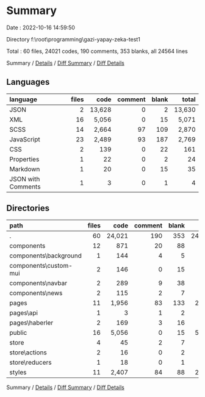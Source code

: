 # Summary

Date : 2022-10-16 14:59:50

Directory f:\\root\\programming\\gazi-yapay-zeka-test1

Total : 60 files,  24021 codes, 190 comments, 353 blanks, all 24564 lines

Summary / [Details](details.md) / [Diff Summary](diff.md) / [Diff Details](diff-details.md)

## Languages
| language | files | code | comment | blank | total |
| :--- | ---: | ---: | ---: | ---: | ---: |
| JSON | 2 | 13,628 | 0 | 2 | 13,630 |
| XML | 16 | 5,056 | 0 | 15 | 5,071 |
| SCSS | 14 | 2,664 | 97 | 109 | 2,870 |
| JavaScript | 23 | 2,489 | 93 | 187 | 2,769 |
| CSS | 2 | 139 | 0 | 22 | 161 |
| Properties | 1 | 22 | 0 | 2 | 24 |
| Markdown | 1 | 20 | 0 | 15 | 35 |
| JSON with Comments | 1 | 3 | 0 | 1 | 4 |

## Directories
| path | files | code | comment | blank | total |
| :--- | ---: | ---: | ---: | ---: | ---: |
| . | 60 | 24,021 | 190 | 353 | 24,564 |
| components | 12 | 871 | 20 | 88 | 979 |
| components\\background | 1 | 144 | 4 | 5 | 153 |
| components\\custom-mui | 2 | 146 | 0 | 15 | 161 |
| components\\navbar | 2 | 289 | 9 | 38 | 336 |
| components\\news | 2 | 115 | 2 | 7 | 124 |
| pages | 11 | 1,956 | 83 | 133 | 2,172 |
| pages\\api | 1 | 3 | 1 | 2 | 6 |
| pages\\haberler | 2 | 169 | 3 | 16 | 188 |
| public | 16 | 5,056 | 0 | 15 | 5,071 |
| store | 4 | 45 | 2 | 7 | 54 |
| store\\actions | 2 | 16 | 0 | 2 | 18 |
| store\\reducers | 1 | 18 | 0 | 1 | 19 |
| styles | 11 | 2,407 | 84 | 88 | 2,579 |

Summary / [Details](details.md) / [Diff Summary](diff.md) / [Diff Details](diff-details.md)